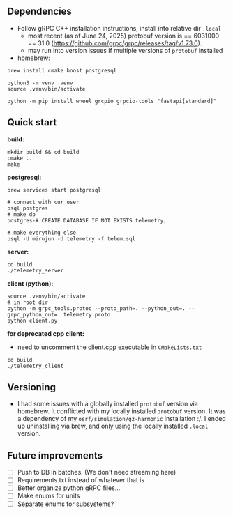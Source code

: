 
## Dependencies

- Follow gRPC C++ installation instructions, install into relative dir `.local`
    - most recent (as of June 24, 2025) protobuf version is == 6031000 == 31.0 (https://github.com/grpc/grpc/releases/tag/v1.73.0).
    - may run into version issues if multiple versions of `protobuf` installed
- homebrew:

```shell
brew install cmake boost postgresql

python3 -m venv .venv
source .venv/bin/activate

python -m pip install wheel grcpio grpcio-tools "fastapi[standard]"
```

## Quick start
**build:**
```shell
mkdir build && cd build
cmake ..
make
```

**postgresql:**
```shell
brew services start postgresql

# connect with cur user
psql postgres
# make db
postgres-# CREATE DATABASE IF NOT EXISTS telemetry;

# make everything else
psql -U mirujun -d telemetry -f telem.sql
```

**server:**
```shell
cd build
./telemetry_server
```

**client (python):**
```shell
source .venv/bin/activate
# in root dir
python -m grpc_tools.protoc --proto_path=. --python_out=. --grpc_python_out=. telemetry.proto
python client.py
```

**for deprecated cpp client:**
- need to uncomment the client.cpp executable in `CMakeLists.txt`
```shell
cd build
./telemetry_client
```



## Versioning
- I had some issues with a globally installed `protobuf` version via homebrew. It conflicted with my locally installed `protobuf` version. It was a dependency of my `osrf/simulation/gz-harmonic` installation :/. I ended up uninstalling via brew, and only using the locally installed `.local` version.


## Future improvements
- [ ] Push to DB in batches. (We don't need streaming here)
- [ ] Requirements.txt instead of whatever that is
- [ ] Better organize python gRPC files...
- [ ] Make enums for units
- [ ] Separate enums for subsystems?